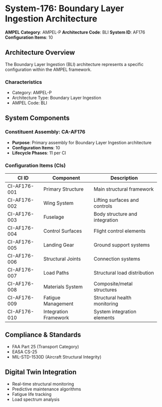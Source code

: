 # System-176: Boundary Layer Ingestion Architecture

**AMPEL Category**: AMPEL-P
**Architecture Code**: BLI
**System ID**: AF176
**Configuration Items**: 10

## Architecture Overview

The Boundary Layer Ingestion (BLI) architecture represents a specific configuration within the AMPEL framework.

### Characteristics
- Category: AMPEL-P
- Architecture Type: Boundary Layer Ingestion
- AMPEL Code: BLI

## System Components

### Constituent Assembly: CA-AF176
- **Purpose**: Primary assembly for Boundary Layer Ingestion architecture
- **Configuration Items**: 10
- **Lifecycle Phases**: 11 per CI

### Configuration Items (CIs)

| CI ID | Component | Description |
|-------|-----------|-------------|
| CI-AF176-001 | Primary Structure | Main structural framework |
| CI-AF176-002 | Wing System | Lifting surfaces and controls |
| CI-AF176-003 | Fuselage | Body structure and integration |
| CI-AF176-004 | Control Surfaces | Flight control elements |
| CI-AF176-005 | Landing Gear | Ground support systems |
| CI-AF176-006 | Structural Joints | Connection systems |
| CI-AF176-007 | Load Paths | Structural load distribution |
| CI-AF176-008 | Materials System | Composite/metal structures |
| CI-AF176-009 | Fatigue Management | Structural health monitoring |
| CI-AF176-010 | Integration Framework | System integration elements |

## Compliance & Standards
- FAA Part 25 (Transport Category)
- EASA CS-25
- MIL-STD-1530D (Aircraft Structural Integrity)

## Digital Twin Integration
- Real-time structural monitoring
- Predictive maintenance algorithms
- Fatigue life tracking
- Load spectrum analysis
